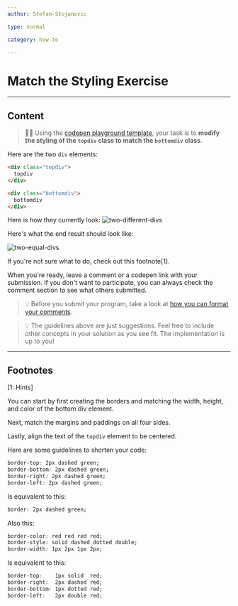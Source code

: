 ```yaml
---
author: Stefan-Stojanovic

type: normal

category: how-to

---
```


# Match the Styling Exercise

---

## Content

> 👩‍💻 Using the [codepen playground template](https://codepen.io/pen/?template=rNMLbdM), your task is to **modify the styling of the `topdiv` class to match the `bottomdiv` class**.

Here are the two `div` elements:
```html
<div class="topdiv">
  topdiv
</div>

<div class="bottomdiv">
  bottomdiv
</div>
```

Here is how they currently look:
![two-different-divs](https://img.enkipro.com/78088e8e786299d04e782ea76b6a4059.png)

Here's what the end result should look like:

![two-equal-divs](https://img.enkipro.com/7ff8de095a87198ae6392f1332140eb8.png)

If you're not sure what to do, check out this footnote[1].

When you're ready, leave a comment or a codepen link with your submission. If you don't want to participate, you can always check the comment section to see what others submitted.

> 💡 Before you submit your program, take a look at [how you can format your comments](https://www.enki.com/glossary/general/markdown-formatting).

> 💡 The guidelines above are just suggestions. Feel free to include other concepts in your solution as you see fit. The implementation is up to you!
 
---
## Footnotes
[1: Hints]

You can start by first creating the borders and matching the width, height, and color of the bottom div element.

Next, match the margins and paddings on all four sides.

Lastly, align the text of the `topdiv` element to be centered.

Here are some guidelines to shorten your code:

```css
border-top: 2px dashed green;
border-bottom: 2px dashed green;
border-right: 2px dashed green;
border-left: 2px dashed green;
```

Is equivalent to this:
```css
border: 2px dashed green;
```

Also this:
```css
border-color: red red red red;
border-style: solid dashed dotted double;
border-width: 1px 2px 1px 2px;
```

Is equivalent to this:
```css
border-top:    1px solid  red;
border-right:  2px dashed red;
border-bottom: 1px dotted red;
border-left:   2px double red;
```
